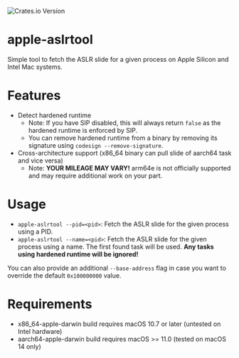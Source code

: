 ![Crates.io Version](https://img.shields.io/crates/v/apple-aslrtool)

# apple-aslrtool

Simple tool to fetch the ASLR slide for a given process on Apple Silicon and Intel Mac systems.

# Features

- Detect hardened runtime
    - Note: If you have SIP disabled, this will always return `false` as the hardened runtime is enforced by SIP.
    - You can remove hardened runtime from a binary by removing its signature using `codesign --remove-signature`.
- Cross-architecture support (x86_64 binary can pull slide of aarch64 task and vice versa) 
    - Note: **YOUR MILEAGE MAY VARY!** arm64e is not officially supported and may require additional work on your part.

# Usage

- `apple-aslrtool --pid=<pid>`: Fetch the ASLR slide for the given process using a PID.
- `apple-aslrtool --name=<pid>`: Fetch the ASLR slide for the given process using a name. The first found task will be used. **Any tasks using hardened runtime will be ignored!**

You can also provide an additional `--base-address` flag in case you want to override the default `0x100000000` value.

# Requirements

- x86_64-apple-darwin build requires macOS 10.7 or later (untested on Intel hardware)
- aarch64-apple-darwin build requires macOS >= 11.0 (tested on macOS 14 only)